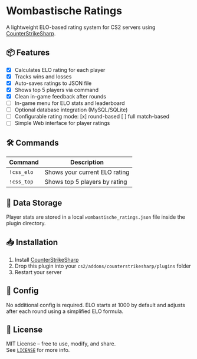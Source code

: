 # Wombastische Ratings

A lightweight ELO-based rating system for CS2 servers using [CounterStrikeSharp](https://github.com/roflmuffin/CounterStrikeSharp).

## 📦 Features

- [x] Calculates ELO rating for each player
- [x] Tracks wins and losses
- [x] Auto-saves ratings to JSON file
- [x] Shows top 5 players via command
- [x] Clean in-game feedback after rounds
- [ ] In-game menu for ELO stats and leaderboard
- [ ] Optional database integration (MySQL/SQLite)
- [ ] Configurable rating mode:
      [x] round-based
      [ ] full match-based
- [ ] Simple Web interface for player ratings

## 🛠 Commands

| Command       | Description                     |
|---------------|---------------------------------|
| `!css_elo`    | Shows your current ELO rating   |
| `!css_top`    | Shows top 5 players by rating   |

## 📂 Data Storage

Player stats are stored in a local `wombastische_ratings.json` file inside the plugin directory.

## 📥 Installation

1. Install [CounterStrikeSharp](https://github.com/roflmuffin/CounterStrikeSharp)
2. Drop this plugin into your `cs2/addons/counterstrikesharp/plugins` folder
3. Restart your server

## 🔧 Config

No additional config is required. ELO starts at 1000 by default and adjusts after each round using a simplified ELO formula.

## 📃 License

MIT License – free to use, modify, and share.  
See [`LICENSE`](LICENSE) for more info.
